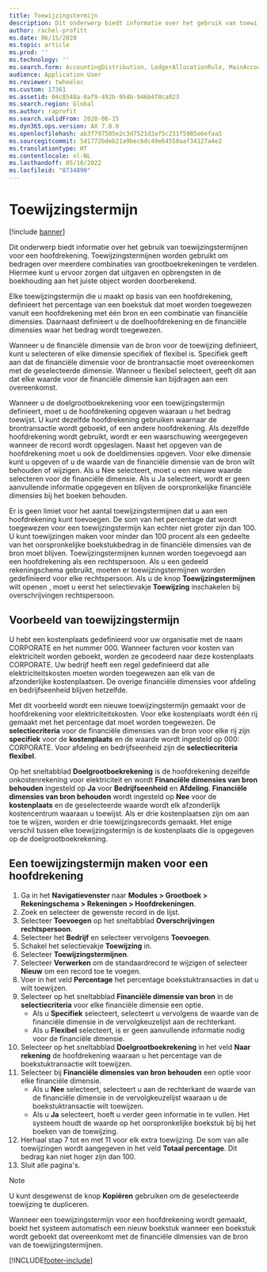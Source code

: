 ```yaml
---
title: Toewijzingstermijn
description: Dit onderwerp biedt informatie over het gebruik van toewijzingstermijnen voor een hoofdrekening.
author: rachel-profitt
ms.date: 06/15/2020
ms.topic: article
ms.prod: ''
ms.technology: ''
ms.search.form: AccountingDistribution, LedgerAllocationRule, MainAccount, AllocationTerms
audience: Application User
ms.reviewer: twheeloc
ms.custom: 17361
ms.assetid: 04c8548a-0af9-492b-954b-946b4f8ca023
ms.search.region: Global
ms.author: raprofit
ms.search.validFrom: 2020-06-15
ms.dyn365.ops.version: AX 7.0.0
ms.openlocfilehash: ab3f797505e2c3d7521d3af5c231f5985e6efaa5
ms.sourcegitcommit: 5d1772bdeb21a9bec6dc49e64550aaf34127a4e2
ms.translationtype: HT
ms.contentlocale: nl-NL
ms.lasthandoff: 05/10/2022
ms.locfileid: "8734890"
---
```

# <a name="allocation-terms"></a>Toewijzingstermijn

[!include [banner](../includes/banner.md)]

Dit onderwerp biedt informatie over het gebruik van toewijzingstermijnen voor een hoofdrekening. Toewijzingstermijnen worden gebruikt om bedragen over meerdere combinaties van grootboekrekeningen te verdelen. Hiermee kunt u ervoor zorgen dat uitgaven en opbrengsten in de boekhouding aan het juiste object worden doorberekend.

Elke toewijzingstermijn die u maakt op basis van een hoofdrekening, definieert het percentage van een boekstuk dat moet worden toegewezen vanuit een hoofdrekening met één bron en een combinatie van financiële dimensies. Daarnaast definieert u de doelhoofdrekening en de financiële dimensies waar het bedrag wordt toegewezen. 

Wanneer u de financiële dimensie van de bron voor de toewijzing definieert, kunt u selecteren of elke dimensie specifiek of flexibel is. Specifiek geeft aan dat de financiële dimensie voor de brontransactie moet overeenkomen met de geselecteerde dimensie. Wanneer u flexibel selecteert, geeft dit aan dat elke waarde voor de financiële dimensie kan bijdragen aan een overeenkomst.

Wanneer u de doelgrootboekrekening voor een toewijzingstermijn definieert, moet u de hoofdrekening opgeven waaraan u het bedrag toewijst. U kunt dezelfde hoofdrekening gebruiken waarnaar de brontransactie wordt geboekt, of een andere hoofdrekening. Als dezelfde hoofdrekening wordt gebruikt, wordt er een waarschuwing weergegeven wanneer de record wordt opgeslagen. Naast het opgeven van de hoofdrekening moet u ook de doeldimensies opgeven. Voor elke dimensie kunt u opgeven of u de waarde van de financiële dimensie van de bron wilt behouden of wijzigen. Als u Nee selecteert, moet u een nieuwe waarde selecteren voor de financiële dimensie. Als u Ja selecteert, wordt er geen aanvullende informatie opgegeven en blijven de oorspronkelijke financiële dimensies bij het boeken behouden.

Er is geen limiet voor het aantal toewijzingstermijnen dat u aan een hoofdrekening kunt toevoegen. De som van het percentage dat wordt toegewezen voor een toewijzingstermijn kan echter niet groter zijn dan 100. U kunt toewijzingen maken voor minder dan 100 procent als een gedeelte van het oorspronkelijke boekstukbedrag in de financiële dimensies van de bron moet blijven. Toewijzingstermijnen kunnen worden toegevoegd aan een hoofdrekening als een rechtspersoon. Als u een gedeeld rekeningschema gebruikt, moeten er toewijzingstermijnen worden gedefinieerd voor elke rechtspersoon. Als u de knop **Toewijzingstermijnen** wilt openen , moet u eerst het selectievakje **Toewijzing** inschakelen bij overschrijvingen rechtspersoon.

## <a name="allocation-term-example"></a>Voorbeeld van toewijzingstermijn
U hebt een kostenplaats gedefinieerd voor uw organisatie met de naam CORPORATE en het nummer 000. Wanneer facturen voor kosten van elektriciteit worden geboekt, worden ze gecodeerd naar deze kostenplaats CORPORATE. Uw bedrijf heeft een regel gedefinieerd dat alle elektriciteitskosten moeten worden toegewezen aan elk van de afzonderlijke kostenplaatsen. De overige financiële dimensies voor afdeling en bedrijfseenheid blijven hetzelfde.

Met dit voorbeeld wordt een nieuwe toewijzingstermijn gemaakt voor de hoofdrekening voor elektriciteitskosten. Voor elke kostenplaats wordt één rij gemaakt met het percentage dat moet worden toegewezen. De **selectiecriteria** voor de financiële dimensies van de bron voor elke rij zijn **specifiek** voor de **kostenplaats** en de waarde wordt ingesteld op 000: CORPORATE. Voor afdeling en bedrijfseenheid zijn de **selectiecriteria** **flexibel**.

Op het sneltabblad **Doelgrootboekrekening** is de hoofdrekening dezelfde onkostenrekening voor elektriciteit en wordt **Financiële dimensies van bron behouden** ingesteld op **Ja** voor **Bedrijfseenheid** en **Afdeling**. **Financiële dimensies van bron behouden** wordt ingesteld op **Nee** voor de **kostenplaats** en de geselecteerde waarde wordt elk afzonderlijk kostencentrum waaraan u toewijst. Als er drie kostenplaatsen zijn om aan toe te wijzen, worden er drie toewijzingsrecords gemaakt. Het enige verschil tussen elke toewijzingstermijn is de kostenplaats die is opgegeven op de doelgrootboekrekening.

## <a name="create-an-allocation-term-on-a-main-account"></a>Een toewijzingstermijn maken voor een hoofdrekening

1. Ga in het **Navigatievenster** naar **Modules > Grootboek > Rekeningschema > Rekeningen > Hoofdrekeningen**.
2. Zoek en selecteer de gewenste record in de lijst.
3. Selecteer **Toevoegen** op het sneltabblad **Overschrijvingen rechtspersoon**.
4. Selecteer het **Bedrijf** en selecteer vervolgens **Toevoegen**.
5. Schakel het selectievakje **Toewijzing** in.
6. Selecteer **Toewijzingstermijnen**.
7. Selecteer **Verwerken** om de standaardrecord te wijzigen of selecteer **Nieuw** om een record toe te voegen.
8. Voer in het veld **Percentage** het percentage boekstuktransacties in dat u wilt toewijzen.
9. Selecteer op het sneltabblad **Financiële dimensie van bron** in de **selectiecriteria** voor elke financiële dimensie een optie.
    - Als u **Specifiek** selecteert, selecteert u vervolgens de waarde van de financiële dimensie in de vervolgkeuzelijst aan de rechterkant.
    - Als u **Flexibel** selecteert, is er geen aanvullende informatie nodig voor de financiële dimensie.
10. Selecteer op het sneltabblad **Doelgrootboekrekening** in het veld **Naar rekening** de hoofdrekening waaraan u het percentage van de boekstuktransactie wilt toewijzen.
11. Selecteer bij **Financiële dimensies van bron behouden** een optie voor elke financiële dimensie.
    - Als u **Nee** selecteert, selecteert u aan de rechterkant de waarde van de financiële dimensie in de vervolgkeuzelijst waaraan u de boekstuktransactie wilt toewijzen.
    - Als u **Ja** selecteert, hoeft u verder geen informatie in te vullen. Het systeem houdt de waarde op het oorspronkelijke boekstuk bij bij het boeken van de toewijzing.
12. Herhaal stap 7 tot en met 11 voor elk extra toewijzing. De som van alle toewijzingen wordt aangegeven in het veld **Totaal percentage**. Dit bedrag kan niet hoger zijn dan 100.
13. Sluit alle pagina's.

>[!NOTE] 
> U kunt desgewenst de knop **Kopiëren** gebruiken om de geselecteerde toewijzing te dupliceren.

Wanneer een toewijzingstermijn voor een hoofdrekening wordt gemaakt, boekt het systeem automatisch een nieuw boekstuk wanneer een boekstuk wordt geboekt dat overeenkomt met de financiële dimensies van de bron van de toewijzingstermijnen.


[!INCLUDE[footer-include](../../includes/footer-banner.md)]
